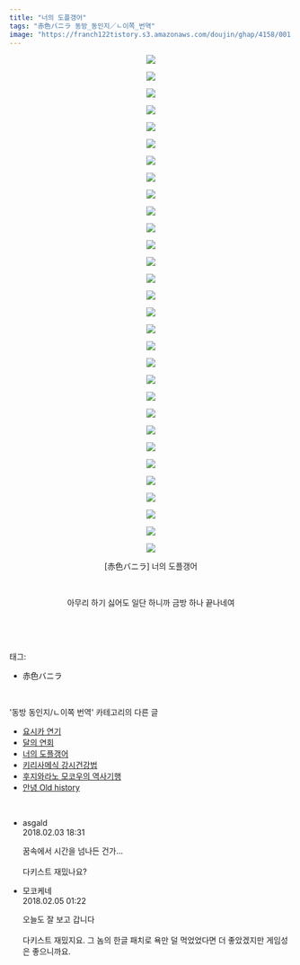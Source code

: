 ```yaml
---
title: "너의 도플갱어"
tags: "赤色バニラ 동방_동인지／ㄴ이쪽_번역"
image: "https://franch122tistory.s3.amazonaws.com/doujin/ghap/4158/001.jpg"
---
```

<div class="article">
<p style="text-align: center; clear: none; float: none;"><img src="{{ site.imgserver8 }}/ghap/4158/001.jpg"/></p>
<p style="text-align: center; clear: none; float: none;"><img src="{{ site.imgserver8 }}/ghap/4158/002.jpg"/></p>
<p style="text-align: center; clear: none; float: none;"><img src="{{ site.imgserver8 }}/ghap/4158/003.jpg"/></p>
<p style="text-align: center; clear: none; float: none;"><img src="{{ site.imgserver8 }}/ghap/4158/004.jpg"/></p>
<p style="text-align: center; clear: none; float: none;"><img src="{{ site.imgserver8 }}/ghap/4158/005.jpg"/></p>
<p style="text-align: center; clear: none; float: none;"><img src="{{ site.imgserver8 }}/ghap/4158/006.jpg"/></p>
<p style="text-align: center; clear: none; float: none;"><img src="{{ site.imgserver8 }}/ghap/4158/007.jpg"/></p>
<p style="text-align: center; clear: none; float: none;"><img src="{{ site.imgserver8 }}/ghap/4158/008.jpg"/></p>
<p style="text-align: center; clear: none; float: none;"><img src="{{ site.imgserver8 }}/ghap/4158/009.jpg"/></p>
<p style="text-align: center; clear: none; float: none;"><img src="{{ site.imgserver8 }}/ghap/4158/010.jpg"/></p>
<p style="text-align: center; clear: none; float: none;"><img src="{{ site.imgserver8 }}/ghap/4158/011.jpg"/></p>
<p style="text-align: center; clear: none; float: none;"><img src="{{ site.imgserver8 }}/ghap/4158/012.jpg"/></p>
<p style="text-align: center; clear: none; float: none;"><img src="{{ site.imgserver8 }}/ghap/4158/013.jpg"/></p>
<p style="text-align: center; clear: none; float: none;"><img src="{{ site.imgserver8 }}/ghap/4158/014.jpg"/></p>
<p style="text-align: center; clear: none; float: none;"><img src="{{ site.imgserver8 }}/ghap/4158/015.jpg"/></p>
<p style="text-align: center; clear: none; float: none;"><img src="{{ site.imgserver8 }}/ghap/4158/016.jpg"/></p>
<p style="text-align: center; clear: none; float: none;"><img src="{{ site.imgserver8 }}/ghap/4158/017.jpg"/></p>
<p style="text-align: center; clear: none; float: none;"><img src="{{ site.imgserver8 }}/ghap/4158/018.jpg"/></p>
<p style="text-align: center; clear: none; float: none;"><img src="{{ site.imgserver8 }}/ghap/4158/019.jpg"/></p>
<p style="text-align: center; clear: none; float: none;"><img src="{{ site.imgserver8 }}/ghap/4158/020.jpg"/></p>
<p style="text-align: center; clear: none; float: none;"><img src="{{ site.imgserver8 }}/ghap/4158/021.jpg"/></p>
<p style="text-align: center; clear: none; float: none;"><img src="{{ site.imgserver8 }}/ghap/4158/022.jpg"/></p>
<p style="text-align: center; clear: none; float: none;"><img src="{{ site.imgserver8 }}/ghap/4158/023.jpg"/></p>
<p style="text-align: center; clear: none; float: none;"><img src="{{ site.imgserver8 }}/ghap/4158/024.jpg"/></p>
<p style="text-align: center; clear: none; float: none;"><img src="{{ site.imgserver8 }}/ghap/4158/025.jpg"/></p>
<p style="text-align: center; clear: none; float: none;"><img src="{{ site.imgserver8 }}/ghap/4158/026.jpg"/></p>
<p style="text-align: center; clear: none; float: none;"><img src="{{ site.imgserver8 }}/ghap/4158/027.jpg"/></p>
<p style="text-align: center; clear: none; float: none;"><img src="{{ site.imgserver8 }}/ghap/4158/028.jpg"/></p>
<p style="text-align: center; clear: none; float: none;"><img src="{{ site.imgserver8 }}/ghap/4158/029.jpg"/></p>
<p style="text-align: center; clear: none; float: none;"><img src="{{ site.imgserver8 }}/ghap/4158/030.jpg"/></p>
<p style="text-align: center; clear: none; float: none;">[赤色バニラ] 너의 도플갱어</p>
<p style="text-align: center; clear: none; float: none;"><br/></p>
<p style="text-align: center; clear: none; float: none;">아무리 하기 싫어도 일단 하니까 금방 하나 끝나네여</p>
<p><br/></p>
</div><br/>
<div class="tagTrail">
<p>태그: </p>
<ul>
<li>赤色バニラ</li>
</ul>
</div><br/>
<div class="another">
<p>'동방 동인지/ㄴ이쪽 번역' 카테고리의 다른 글</p>
<ul>
<li><a href="/ghap_4195">요시카 연기</a></li>
<li><a href="/ghap_4186">달의 연회</a></li>
<li><a href="/ghap_4158">너의 도플갱어</a></li>
<li><a href="/ghap_4148">키리사메식 강시건강법</a></li>
<li><a href="/ghap_4143">후지와라노 모코우의 역사기행</a></li>
<li><a href="/ghap_4137">안녕 Old history</a></li>
</ul>
</div><br/>
<div class="cb_module cb_fluid">
<div class="cb_wrt cb_profile">
<div class="comment">
<ul>
<li class="cb_thumb_off" id="comment15191069">
<div class="cb_comment_area">
<div class="cb_info_area">
<div class="cb_section">
<span class="cb_nick_name">asgald</span>
</div>
<div class="cb_section">
<span class="cb_date">2018.02.03 18:31 </span>
</div>
</div>
<div class="cb_dsc_comment">
<p class="cb_dsc">
											꿈속에서 시간을 넘나든 건가...<br/>
<br/>
다키스트 재밌나요?
										</p>
</div>
</div></li>
<li class="cb_thumb_off" id="comment15191990">
<div class="cb_comment_area">
<div class="cb_info_area">
<div class="cb_section">
<span class="cb_nick_name">모코케네</span>
</div>
<div class="cb_section">
<span class="cb_date">2018.02.05 01:22 </span>
</div>
</div>
<div class="cb_dsc_comment">
<p class="cb_dsc">
											오늘도 잘 보고 갑니다<br/>
<br/>
다키스트 재밌지요. 그 놈의 한글 패치로 욕만 덜 먹었었다면 더 좋았겠지만 게임성은 좋으니까요.
										</p>
</div>
</div></li>
</ul>
</div>
</div><!-- commentList close -->
</div><br/>
